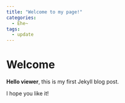 ```yaml
---
title: "Welcome to my page!"
categories: 
  - Ehe~
tags:
  - update
---
```


# Welcome

**Hello viewer**, this is my first Jekyll blog post.

I hope you like it!

